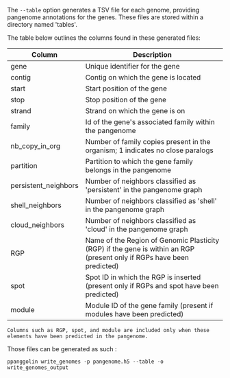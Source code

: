 <!-- ### Genes table with pangenome annotations -->

The `--table` option generates a TSV file for each genome, providing pangenome annotations for the genes.  These files are stored within a directory named 'tables'.


The table below outlines the columns found in these generated files:

| Column               | Description                                                                |
|----------------------|----------------------------------------------------------------------------|
| gene                 | Unique identifier for the gene                                             |
| contig               | Contig on which the gene is located                                        |
| start                | Start position of the gene                                                 |
| stop                 | Stop position of the gene                                                  |
| strand               | Strand on which the gene is on                                       |
| family               | Id of the gene's associated family within the pangenome             |
| nb_copy_in_org       | Number of family copies present in the organism; 1 indicates no close paralogs |
| partition            | Partition to which the gene family belongs in the pangenome                  |
| persistent_neighbors | Number of neighbors classified as 'persistent' in the pangenome graph        |
| shell_neighbors      | Number of neighbors classified as 'shell' in the pangenome graph             |
| cloud_neighbors      | Number of neighbors classified as 'cloud' in the pangenome graph             |
| RGP                  | Name of the Region of Genomic Plasticity (RGP) if the gene is within an RGP  (present only if RGPs have been predicted) |
| spot                 | Spot ID in which the RGP is inserted (present only if RGPs and spot have been predicted)   |
| module               | Module ID of the gene family (present if modules have been predicted)             |


```{note}
Columns such as RGP, spot, and module are included only when these elements have been predicted in the pangenome.
```

Those files can be generated as such : 

```
ppanggolin write_genomes -p pangenome.h5 --table -o write_genomes_output
```

